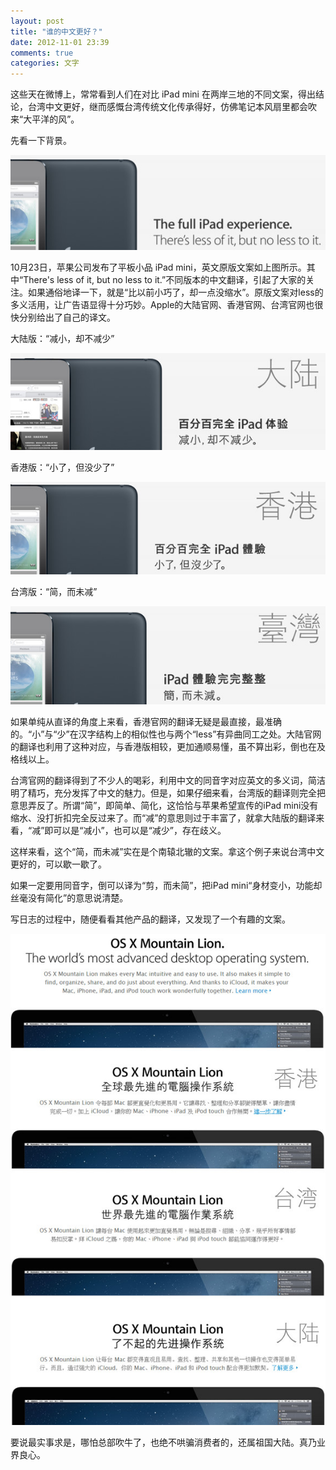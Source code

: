 ```yaml
---
layout: post
title: "谁的中文更好？"
date: 2012-11-01 23:39
comments: true
categories: 文字
---
```

这些天在微博上，常常看到人们在对比 iPad mini 在两岸三地的不同文案，得出结论，台湾中文更好，继而感慨台湾传统文化传承得好，仿佛笔记本风扇里都会吹来“大平洋的风”。

先看一下背景。

![us](/images/posts/us.jpg)

10月23日，苹果公司发布了平板小品 iPad mini，英文原版文案如上图所示。其中“There's less of it, but no less to it.”不同版本的中文翻译，引起了大家的关注。如果通俗地译一下，就是“比以前小巧了，却一点没缩水”。原版文案对less的多义活用，让广告语显得十分巧妙。Apple的大陆官网、香港官网、台湾官网也很快分别给出了自己的译文。<!-- more -->

大陆版：“减小，却不减少”

![cn](/images/posts/cn.jpg)

香港版：“小了，但没少了”

![hk](/images/posts/hk.jpg)

台湾版：“简，而未减”

![tw](/images/posts/tw.jpg)

如果单纯从直译的角度上来看，香港官网的翻译无疑是最直接，最准确的。“小”与“少”在汉字结构上的相似性也与两个“less”有异曲同工之处。大陆官网的翻译也利用了这种对应，与香港版相较，更加通顺易懂，虽不算出彩，倒也在及格线以上。

台湾官网的翻译得到了不少人的喝彩，利用中文的同音字对应英文的多义词，简洁明了精巧，充分发挥了中文的魅力。但是，如果仔细来看，台湾版的翻译则完全把意思弄反了。所谓“简”，即简单、简化，这恰恰与苹果希望宣传的iPad mini没有缩水、没打折扣完全反过来了。而“减”的意思则过于丰富了，就拿大陆版的翻译来看，“减”即可以是“减小”，也可以是“减少”，存在歧义。

这样来看，这个“简，而未减”实在是个南辕北辙的文案。拿这个例子来说台湾中文更好的，可以歇一歇了。

如果一定要用同音字，倒可以译为“剪，而未简”，把iPad mini“身材变小，功能却丝毫没有简化”的意思说清楚。

 

写日志的过程中，随便看看其他产品的翻译，又发现了一个有趣的文案。

![mac](/images/posts/mac.jpg)

要说最实事求是，哪怕总部吹牛了，也绝不哄骗消费者的，还属祖国大陆。真乃业界良心。